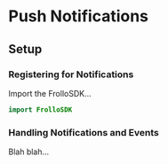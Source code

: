 # Push Notifications

## Setup

### Registering for Notifications

Import the FrolloSDK...

```swift
import FrolloSDK


```

### Handling Notifications and Events

Blah blah...

```swift

```

